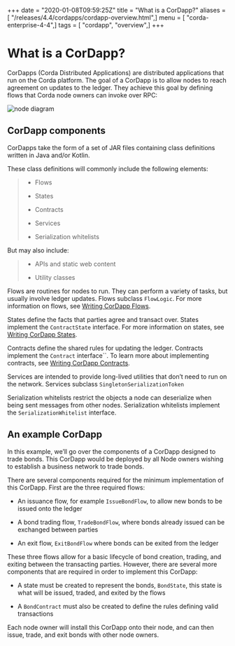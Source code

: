 +++
date = "2020-01-08T09:59:25Z"
title = "What is a CorDapp?"
aliases = [ "/releases/4.4/cordapps/cordapp-overview.html",]
menu = [ "corda-enterprise-4-4",]
tags = [ "cordapp", "overview",]
+++


# What is a CorDapp?

CorDapps (Corda Distributed Applications) are distributed applications that run on the Corda platform. The goal of a
            CorDapp is to allow nodes to reach agreement on updates to the ledger. They achieve this goal by defining flows that
            Corda node owners can invoke over RPC:

![node diagram](cordapps/../resources/node-diagram.png "node diagram")
## CorDapp components

CorDapps take the form of a set of JAR files containing class definitions written in Java and/or Kotlin.

These class definitions will commonly include the following elements:

> 
> 
> * Flows
> 
> 
> * States
> 
> 
> * Contracts
> 
> 
> * Services
> 
> 
> * Serialization whitelists
> 
> 
But may also include:

> 
> 
> * APIs and static web content
> 
> 
> * Utility classes
> 
> 
Flows are routines for nodes to run. They can perform a variety of tasks, but usually involve ledger updates. Flows
                subclass `FlowLogic`. For more information on flows, see [Writing CorDapp Flows](api-flows.md).

States define the facts that parties agree and transact over. States implement the `ContractState` interface. For more
                information on states, see [Writing CorDapp States](api-states.md).

Contracts define the shared rules for updating the ledger. Contracts implement the `Contract` interface``. To learn
                more about implementing contracts, see [Writing CorDapp Contracts](api-contracts.md).

Services are intended to provide long-lived utilities that don’t need to run on the network. Services subclass `SingletonSerializationToken`

Serialization whitelists restrict the objects a node can deserialize when being sent messages from other nodes.
                Serialization whitelists implement the `SerializationWhitelist` interface.


## An example CorDapp

In this example, we’ll go over the components of a CorDapp designed to trade bonds. This CorDapp would be deployed by all
                Node owners wishing to establish a business network to trade bonds.

There are several components required for the minimum implementation of this CorDapp. First are the three required flows:


* An issuance flow, for example `IssueBondFlow`, to allow new bonds to be issued onto the ledger


* A bond trading flow, `TradeBondFlow`, where bonds already issued can be exchanged between parties


* An exit flow, `ExitBondFlow` where bonds can be exited from the ledger


These three flows allow for a basic lifecycle of bond creation, trading, and exiting between the transacting parties.
                However, there are several more components that are required in order to implement this CorDapp:


* A state must be created to represent the bonds, `BondState`, this state is what will be issued, traded, and exited by the flows


* A `BondContract` must also be created to define the rules defining valid transactions


Each node owner will install this CorDapp onto their node, and can then issue, trade, and exit bonds with other node owners.


